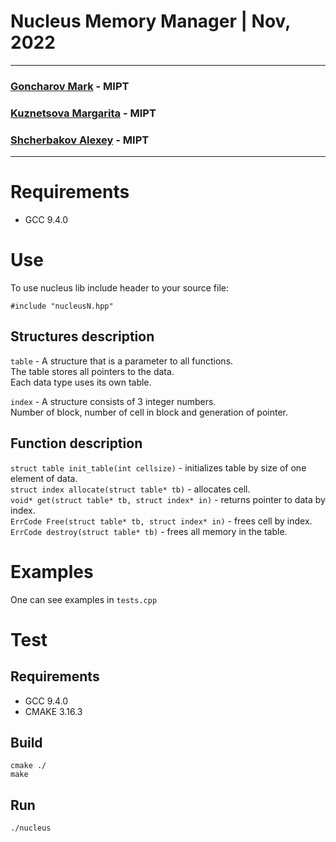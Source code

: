 # Nucleus Memory Manager | Nov, 2022
---
### [Goncharov Mark](https://github.com/MarkGoncharovAl) - MIPT
### [Kuznetsova Margarita](https://github.com/Margarita-Kuznetsova) - MIPT
### [Shcherbakov Alexey](https://github.com/pr0kuk) - MIPT
---

# Requirements
* GCC 9.4.0


# Use
To use nucleus lib include header to your source file:

    #include "nucleusN.hpp"
## Structures description
`table` - A structure that is a parameter to all functions.  
The table stores all pointers to the data.  
Each data type uses its own table.

`index` - A structure consists of 3 integer numbers.  
Number of block, number of cell in block and generation of pointer.
## Function description
`struct table init_table(int cellsize)` - initializes table by size of one element of data.  
`struct index allocate(struct table* tb)` - allocates cell.  
`void* get(struct table* tb, struct index* in)` - returns pointer to data by index.  
`ErrCode Free(struct table* tb, struct index* in)` - frees cell by index.  
`ErrCode destroy(struct table* tb)` - frees all memory in the table.

# Examples
One can see examples in `tests.cpp`
# Test
## Requirements
* GCC 9.4.0
* CMAKE 3.16.3
## Build
	cmake ./
	make
## Run
    ./nucleus